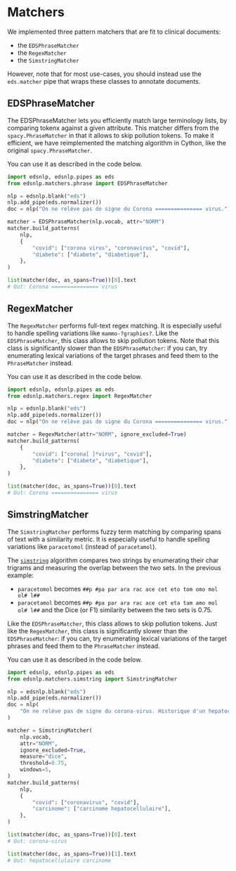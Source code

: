 # Matchers

We implemented three pattern matchers that are fit to clinical documents:

- the `EDSPhraseMatcher`
- the `RegexMatcher`
- the `SimstringMatcher`

However, note that for most use-cases, you should instead use the `eds.matcher` pipe that wraps these classes to annotate documents.

## EDSPhraseMatcher

The EDSPhraseMatcher lets you efficiently match large terminology lists, by comparing tokenx against a given attribute.
This matcher differs from the `spacy.PhraseMatcher` in that it allows to skip pollution tokens. To make it efficient, we
have reimplemented the matching algorithm in Cython, like the original `spacy.PhraseMatcher`.

You can use it as described in the code below.

```python
import edsnlp, edsnlp.pipes as eds
from edsnlp.matchers.phrase import EDSPhraseMatcher

nlp = edsnlp.blank("eds")
nlp.add_pipe(eds.normalizer())
doc = nlp("On ne relève pas de signe du Corona =============== virus.")

matcher = EDSPhraseMatcher(nlp.vocab, attr="NORM")
matcher.build_patterns(
    nlp,
    {
        "covid": ["corona virus", "coronavirus", "covid"],
        "diabete": ["diabete", "diabetique"],
    },
)

list(matcher(doc, as_spans=True))[0].text
# Out: Corona =============== virus
```

## RegexMatcher

The `RegexMatcher` performs full-text regex matching.
It is especially useful to handle spelling variations like `mammo-?graphies?`.
Like the `EDSPhraseMatcher`, this class allows to skip pollution tokens.
Note that this class is significantly slower than the `EDSPhraseMatcher`: if you can, try enumerating
lexical variations of the target phrases and feed them to the `PhraseMatcher` instead.

You can use it as described in the code below.

```python
import edsnlp, edsnlp.pipes as eds
from edsnlp.matchers.regex import RegexMatcher

nlp = edsnlp.blank("eds")
nlp.add_pipe(eds.normalizer())
doc = nlp("On ne relève pas de signe du Corona =============== virus.")

matcher = RegexMatcher(attr="NORM", ignore_excluded=True)
matcher.build_patterns(
    {
        "covid": ["corona[ ]*virus", "covid"],
        "diabete": ["diabete", "diabetique"],
    },
)

list(matcher(doc, as_spans=True))[0].text
# Out: Corona =============== virus
```


## SimstringMatcher

The `SimstringMatcher` performs fuzzy term matching by comparing spans of text with a
similarity metric. It is especially useful to handle spelling variations like
`paracetomol` (instead of `paracetamol`).

The [`simstring`](www.chokkan.org/software/simstring/) algorithm compares two strings by enumerating their char trigrams and
measuring the overlap between the two sets. In the previous example:
- `paracetomol` becomes `##p #pa par ara rac ace cet eto tom omo mol ol# l##`
- `paracetamol` becomes `##p #pa par ara rac ace cet eta tam amo mol ol# l##`
and the Dice (or F1) similarity between the two sets is 0.75.

Like the `EDSPhraseMatcher`, this class allows to skip pollution tokens.
Just like the `RegexMatcher`, this class is significantly slower than the
`EDSPhraseMatcher`: if you can, try enumerating lexical variations of the target phrases
and feed them to the `PhraseMatcher` instead.

You can use it as described in the code below.

```python
import edsnlp, edsnlp.pipes as eds
from edsnlp.matchers.simstring import SimstringMatcher

nlp = edsnlp.blank("eds")
nlp.add_pipe(eds.normalizer())
doc = nlp(
    "On ne relève pas de signe du corona-virus. Historique d'un hepatocellulaire carcinome."
)

matcher = SimstringMatcher(
    nlp.vocab,
    attr="NORM",
    ignore_excluded=True,
    measure="dice",
    threshold=0.75,
    windows=5,
)
matcher.build_patterns(
    nlp,
    {
        "covid": ["coronavirus", "covid"],
        "carcinome": ["carcinome hepatocellulaire"],
    },
)

list(matcher(doc, as_spans=True))[0].text
# Out: corona-virus

list(matcher(doc, as_spans=True))[1].text
# Out: hepatocellulaire carcinome
```
